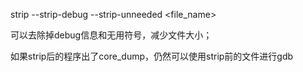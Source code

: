 strip --strip-debug --strip-unneeded \<file_name>

可以去除掉debug信息和无用符号，减少文件大小；

如果strip后的程序出了core_dump，仍然可以使用strip前的文件进行gdb